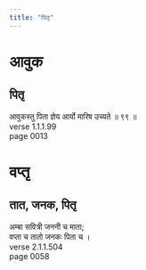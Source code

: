 ```yaml
---
title: "पितृ"
---
```


# आवुक
## पितृ
आवुकस्तु पिता ज्ञेय आर्यो मारिष उच्यते ॥ ९९ ॥<br />verse 1.1.1.99<br />page 0013

# वप्तृ
## तात, जनक, पितृ
अम्बा सवित्री जननी च माता;<br />वप्ता च तातो जनकः पिता च ।<br />verse 2.1.1.504<br />page 0058

